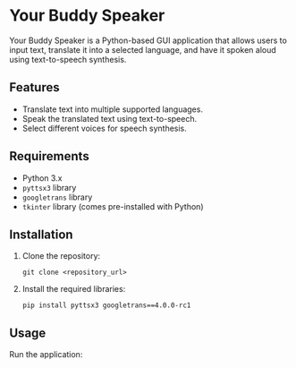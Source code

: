 # Your Buddy Speaker

Your Buddy Speaker is a Python-based GUI application that allows users to input text, translate it into a selected language, and have it spoken aloud using text-to-speech synthesis.

## Features
- Translate text into multiple supported languages.
- Speak the translated text using text-to-speech.
- Select different voices for speech synthesis.

## Requirements
- Python 3.x
- `pyttsx3` library
- `googletrans` library
- `tkinter` library (comes pre-installed with Python)

## Installation
1. Clone the repository:
    ```
    git clone <repository_url>
    ```
2. Install the required libraries:
    ```
    pip install pyttsx3 googletrans==4.0.0-rc1
    ```

## Usage
Run the application: